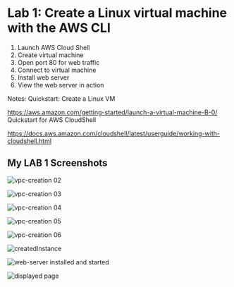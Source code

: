# Lab 1: Create a Linux virtual machine with the AWS CLI


1. Launch AWS Cloud Shell
2. Create virtual machine
3. Open port 80 for web traffic
4. Connect to virtual machine
5. Install web server
6. View the web server in action



Notes:
Quickstart: Create a Linux VM

https://aws.amazon.com/getting-started/launch-a-virtual-machine-B-0/
Quickstart for AWS CloudShell

https://docs.aws.amazon.com/cloudshell/latest/userguide/working-with-cloudshell.html











## My LAB 1 Screenshots


![vpc-creation 02](https://user-images.githubusercontent.com/105374941/186920027-28502027-71db-4c48-9c37-c6467689abe2.png)


![vpc-creation 03](https://user-images.githubusercontent.com/105374941/186920088-4a4ae6b3-f811-4cab-a552-13833dcbed91.png)


![vpc-creation 04](https://user-images.githubusercontent.com/105374941/186920314-57dc4b8a-5aeb-4e79-9937-1bc41539aa5c.png)


![vpc-creation 05](https://user-images.githubusercontent.com/105374941/186920383-1bbe90ae-3c74-4c7f-9c68-22ee1b74d780.png)


![vpc-creation 06](https://user-images.githubusercontent.com/105374941/186920404-e55634ee-45ce-487d-aeeb-7f263fc626b4.png)


![createdInstance](https://user-images.githubusercontent.com/105374941/186920442-c7f6b535-eb3a-4aae-ad40-3ccc6a3cc0e9.png)


![web-server installed and started](https://user-images.githubusercontent.com/105374941/186920485-02056f91-7879-482a-9d98-02f27c7dc641.png)


![displayed page](https://user-images.githubusercontent.com/105374941/186920502-ea348258-fcf4-4c83-aad4-42de32d88ac0.png)


